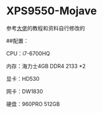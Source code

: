 # XPS9550-Mojave

参考[大佬](https://github.com/darkhandz/XPS-9550-Mojave)的教程和资料自行修改的

##配置：

CPU：i7-6700HQ

内存：海力士4GB DDR4 2133 *2

显卡：HD530

网卡：DW1830

硬盘：960PRO 512GB